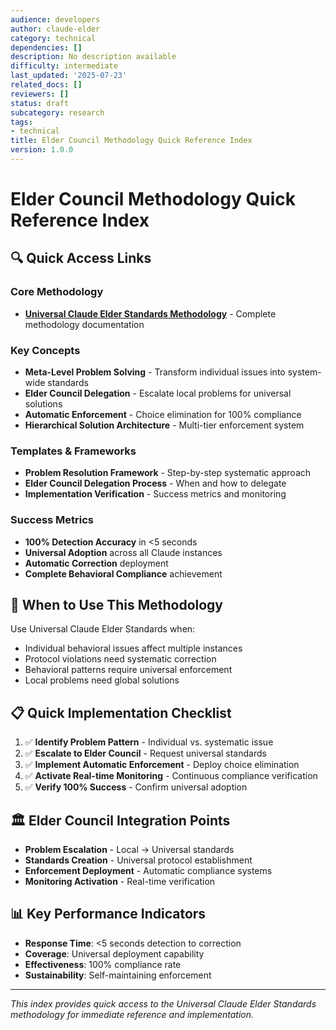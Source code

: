 ```yaml
---
audience: developers
author: claude-elder
category: technical
dependencies: []
description: No description available
difficulty: intermediate
last_updated: '2025-07-23'
related_docs: []
reviewers: []
status: draft
subcategory: research
tags:
- technical
title: Elder Council Methodology Quick Reference Index
version: 1.0.0
---
```


# Elder Council Methodology Quick Reference Index

## 🔍 Quick Access Links

### Core Methodology
- **[Universal Claude Elder Standards Methodology](UNIVERSAL_CLAUDE_ELDER_STANDARDS_METHODOLOGY.md)** - Complete methodology documentation

### Key Concepts
- **Meta-Level Problem Solving** - Transform individual issues into system-wide standards
- **Elder Council Delegation** - Escalate local problems for universal solutions
- **Automatic Enforcement** - Choice elimination for 100% compliance
- **Hierarchical Solution Architecture** - Multi-tier enforcement system

### Templates & Frameworks
- **Problem Resolution Framework** - Step-by-step systematic approach
- **Elder Council Delegation Process** - When and how to delegate
- **Implementation Verification** - Success metrics and monitoring

### Success Metrics
- **100% Detection Accuracy** in <5 seconds
- **Universal Adoption** across all Claude instances
- **Automatic Correction** deployment
- **Complete Behavioral Compliance** achievement

## 🎯 When to Use This Methodology

Use Universal Claude Elder Standards when:
- Individual behavioral issues affect multiple instances
- Protocol violations need systematic correction
- Behavioral patterns require universal enforcement
- Local problems need global solutions

## 📋 Quick Implementation Checklist

1. ✅ **Identify Problem Pattern** - Individual vs. systematic issue
2. ✅ **Escalate to Elder Council** - Request universal standards
3. ✅ **Implement Automatic Enforcement** - Deploy choice elimination
4. ✅ **Activate Real-time Monitoring** - Continuous compliance verification
5. ✅ **Verify 100% Success** - Confirm universal adoption

## 🏛️ Elder Council Integration Points

- **Problem Escalation** - Local → Universal standards
- **Standards Creation** - Universal protocol establishment
- **Enforcement Deployment** - Automatic compliance systems
- **Monitoring Activation** - Real-time verification

## 📊 Key Performance Indicators

- **Response Time**: <5 seconds detection to correction
- **Coverage**: Universal deployment capability
- **Effectiveness**: 100% compliance rate
- **Sustainability**: Self-maintaining enforcement

---

*This index provides quick access to the Universal Claude Elder Standards methodology for immediate reference and implementation.*
